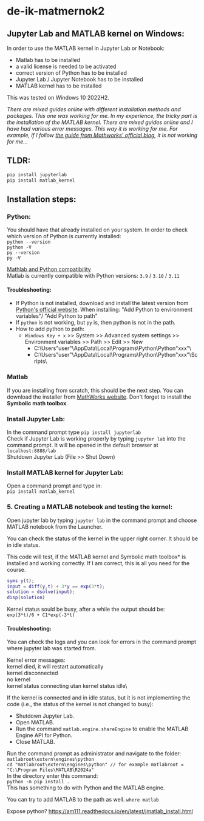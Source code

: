 # de-ik-matmernok2

## Jupyter Lab and MATLAB kernel on Windows:

In order to use the MATLAB kernel in Jupyter Lab or Notebook:
- Matlab has to be installed
- a valid license is needed to be activated
- correct version of Python has to be installed
- Jupyter Lab / Jupyter Notebook has to be installed
- MATLAB kernel has to be installed

This was tested on Windows 10 2022H2.

*There are mixed guides online with different installation methods and packages. This one was working for me. In my experience, the tricky part is the installation of the MATLAB kernel. There are mixed guides online and I have had various error messages. This way it is working for me. 
For example, if I follow [the guide from Mathworks' official blog](https://blogs.mathworks.com/matlab/2023/06/26/matlab-kernel-for-jupyter-now-with-windows-support/), it is not working for me...*

## TLDR:

```bash
pip install jupyterlab
pip install matlab_kernel
```

## Installation steps:

### Python:

You should have that already installed on your system. In order to check which version of Python is currently installed:\
`python --version`\
`python -V`\
`py --version`\
`py -V`

[Mathlab and Python compatibility](https://www.mathworks.com/support/requirements/python-compatibility.html)\
Matlab is currently compatible with Python versions: `3.9` / `3.10` / `3.11`

#### Troubleshooting:

* If Python is not installed, download and install the latest version from [Python's official website](https://www.python.org/downloads/). When installing: "Add Python to environment variables"/ "Add Python to path" 
* If `python` is not working, but `py` is, then python is not in the path.
* How to add python to path:
  - `Windows Key + x` >> System  >> Advanced system settings >> Environment variables >> Path >> Edit >> New
    * C:\Users\"user"\AppData\Local\Programs\Python\Python"xxx"\
    * C:\Users\"user"\AppData\Local\Programs\Python\Python"xxx"\Scripts\

###  Matlab

If you are installing from scratch, this should be the next step. You can download the installer from [MathWorks website](https://www.mathworks.com/downloads/). Don't forget to install the **Symbolic math toolbox**.

### Install Jupyter Lab:

In the command prompt type `pip install jupyterlab`\
Check if Jupyter Lab is working properly by typing `jupyter lab` into the command prompt. It will be opened in the default browser at `localhost:8888/lab`\
Shutdown Jupyter Lab (File >> Shut Down)

### Install MATLAB kernel for Jupyter Lab:

Open a command prompt and type in:\
`pip install matlab_kernel`

### 5. Creating a MATLAB notebook and testing the kernel:

Open jupyter lab by typing `jupyter lab` in the command prompt and choose MATLAB notebook from the Launcher.

You can check the status of the kernel in the upper right corner. It should be in idle status.

This code will test, if the MATLAB kernel and Symbolic math toolbox* is installed and working correctly. If I am correct, this is all you need for the course.

```matlab
syms y(t);
input = diff(y,t) + 3*y == exp(3*t);
solution = dsolve(input);
disp(solution)
```

Kernel status sould be busy, after a while the output should be:\
`exp(3*t)/6 + C1*exp(-3*t)`

####  Troubleshooting:

You can check the logs and you can look for errors in the command prompt where jupyter lab was started from.

Kernel error messages:\
kernel died, it will restart automatically\
kernel disconnected\
no kernel\
kernel status connecting utan kernel status idle\

If the kernel is connected and in idle status, but it is not implementing the code (i.e., the status of the kernel is not changed to busy):
- Shutdown Jupyter Lab.
- Open MATLAB.
- Run the command `matlab.engine.shareEngine` to enable the MATLAB Engine API for Python.
- Close MATLAB.

Run the command prompt as administrator and navigate to the folder: `matlabroot\extern\engines\python`\
`cd "matlabroot\extern\engines\python" // for example matlabroot = "C:\Program Files\MATLAB\R2024a"`\
In the directory enter this command:\
`python -m pip install .`\
This has something to do with Python and the MATLAB engine.

You can try to add MATLAB to the path as well.
`where matlab`

Expose python? https://am111.readthedocs.io/en/latest/jmatlab_install.html


